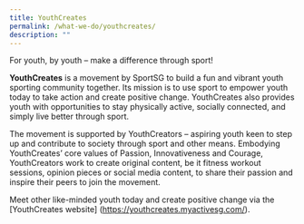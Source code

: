 ```yaml
---
title: YouthCreates
permalink: /what-we-do/youthcreates/
description: ""
---
```

For youth, by youth – make a difference through sport! 

**YouthCreates** is a movement by SportSG to build a fun and vibrant youth sporting community together. Its mission is to use sport to empower youth today to take action and create positive change. YouthCreates also provides youth with opportunities to stay physically active, socially connected, and simply live better through sport. 

The movement is supported by YouthCreators – aspiring youth keen to step up and contribute to society through sport and other means. Embodying YouthCreates’ core values of Passion, Innovativeness and Courage, YouthCreators work to create original content, be it fitness workout sessions, opinion pieces or social media content, to share their passion and inspire their peers to join the movement. 

Meet other like-minded youth today and create positive change via the [YouthCreates website] (https://youthcreates.myactivesg.com/).